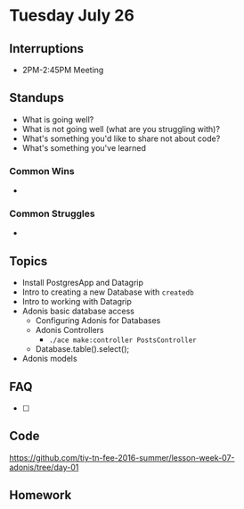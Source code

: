 # Tuesday July 26

## Interruptions

* 2PM-2:45PM Meeting

## Standups

* What is going well?
* What is not going well (what are you struggling with)?
* What's something you'd like to share not about code?
* What's something you've learned

### Common Wins

*

### Common Struggles

*


## Topics

* Install PostgresApp and Datagrip
* Intro to creating a new Database with `createdb`
* Intro to working with Datagrip
* Adonis basic database access
  - Configuring Adonis for Databases
  - Adonis Controllers
    * `./ace make:controller PostsController`
  - Database.table().select();
* Adonis models

## FAQ

* [ ]

## Code

https://github.com/tiy-tn-fee-2016-summer/lesson-week-07-adonis/tree/day-01

## Homework
